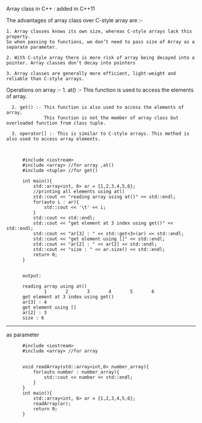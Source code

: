 
Array class in C++  : added in C++11

The advantages of array class over C-style array are :-

    1. Array classes knows its own size, whereas C-style arrays lack this property. 
    So when passing to functions, we don’t need to pass size of Array as a separate parameter.
    
    2. With C-style array there is more risk of array being decayed into a pointer. Array classes don’t decay into pointers
    
    3. Array classes are generally more efficient, light-weight and reliable than C-style arrays.
    
    
Operations on array :-
      1. at() :- This function is used to access the elements of array.
      
      2. get() :- This function is also used to access the elements of array. 
                  This function is not the member of array class but overloaded function from class tuple.
      
      3. operator[] :- This is similar to C-style arrays. This method is also used to access array elements.
      
      
      
          #include <iostream>
          #include <array> //for array ,at()
          #include <tuple> //for get()

          int main(){
              std::array<int, 6> ar = {1,2,3,4,5,6};
              //printing all elements using at()
              std::cout << "reading array using at()" << std::endl;
              for(auto i : ar){
                  std::cout << '\t' << i;
              }
              std::cout << std::endl;
              std::cout << "get element at 3 index using get()" << std::endl;
              std::cout << "ar[3] : " << std::get<3>(ar) << std::endl;
              std::cout << "get element using []" << std::endl;
              std::cout << "ar[2] : " << ar[2] << std::endl;
              std::cout << "size : " << ar.size() << std::endl;
              return 0;    
          }


          output: 

          reading array using at()
                  1       2       3       4       5       6
          get element at 3 index using get()
          ar[3] : 4
          get element using []
          ar[2] : 3
          size : 6
          
          
---




as parameter

          #include <iostream>
          #include <array> //for array 
          

          void readArray(std::array<int,6> number_array){
              for(auto number : number_array){
                  std::cout << number << std::endl;
              }
          }
          int main(){
              std::array<int, 6> ar = {1,2,3,4,5,6};
              readArray(ar);
              return 0;    
          }
